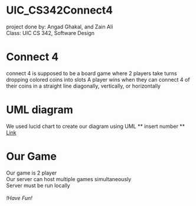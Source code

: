# UIC_CS342Connect4
project done by: Angad Ghakal, and Zain Ali <br>
Class: UIC CS 342, Software Design

# Connect 4
connect 4 is supposed to be a board game where 2 players take turns dropping colored coins into slots
A player wins when they can connect 4 of their coins in a straight line diagonally, vertically, or horizontally<br>

# UML diagram
We used lucid chart to create our diagram using UML ** insert number **<br>
<a href = "https://lucid.app/lucidchart/283a3a7b-d015-42a5-be5f-e0ad062d993c/edit?viewport_loc=7%2C-156%2C1331%2C587%2C0_0&invitationId=inv_145cd703-34fa-44e9-802b-7c5aba1e474a"> Link</a>

# Our Game
Our game is 2 player<br>
Our server can host multiple games simultaneously<br>
Server must be run locally<br>
<br>
<i>!Have Fun!</i>